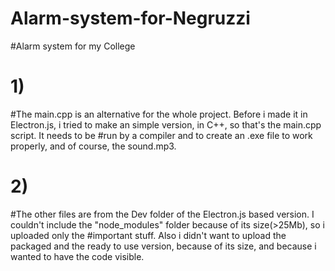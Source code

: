 # Alarm-system-for-Negruzzi
#Alarm system for my College

# 1)
#The main.cpp is an alternative for the whole project. Before i made it in Electron.js, i tried to make an simple version, in C++, so that's the main.cpp script. It needs to be #run by a compiler and to create an .exe file to work properly, and of course, the sound.mp3.

# 2)
#The other files are from the Dev folder of the Electron.js based version. I couldn't include the "node_modules" folder because of its size(>25Mb), so i uploaded only the #important stuff. Also i didn't want to upload the packaged and the ready to use version, because of its size, and because i wanted to have the code visible.
